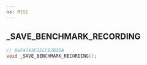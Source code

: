 ```yaml
---
ns: MISC
---
```

## _SAVE_BENCHMARK_RECORDING

```c
// 0xF4743E2ECC02B3DA
void _SAVE_BENCHMARK_RECORDING();
```

